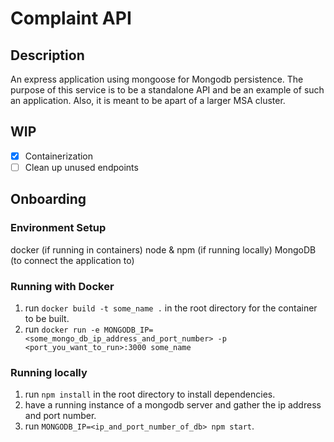 # Complaint API
## Description
An express application using mongoose for Mongodb persistence. The purpose of this service is to be a standalone API and be an example of such an application. Also, it is meant to be apart of a larger MSA cluster.
## WIP
- [X] Containerization
- [ ] Clean up unused endpoints
## Onboarding
### Environment Setup
docker (if running in containers)
node & npm (if running locally)
MongoDB (to connect the application to)
### Running with Docker
1. run `docker build -t some_name .` in the root directory for the container to be built.
2. run `docker run -e MONGODB_IP=<some_mongo_db_ip_address_and_port_number> -p <port_you_want_to_run>:3000 some_name`
### Running locally
1. run `npm install` in the root directory to install dependencies.
2. have a running instance of a mongodb server and gather the ip address and port number.
3. run  `MONGODB_IP=<ip_and_port_number_of_db> npm start`.